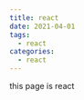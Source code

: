 ```yaml
---
title: react
date: 2021-04-01
tags:
  - react
categories:
  - react
---
```


<Boxx/>

this page is react
